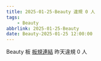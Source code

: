 ```yaml
---
title: 2025-01-25-Beauty 違規 0 人
tags:
    - Beauty
abbrlink: 2025-01-25-Beauty
date: Beauty-2025-01-25 12:00:00
---
```

Beauty 板 [板規連結](https://www.ptt.cc/bbs/Beauty/M.1630069980.A.84B.html)
昨天違規 0 人
